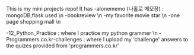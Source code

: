This is my mini projects repo!
It has
-alonememo (나홀로 메모장) : mongoDB,flask used \n
-bookreview \n
-my favorite movie star \n
-one page shopping mall \n

-12_Python_Practice : where I practice my python grammer \n
-Programmers.co.kr-challenges : where I upload my 'challenge' answers to the quizes provided from 'programmers.co.kr'
